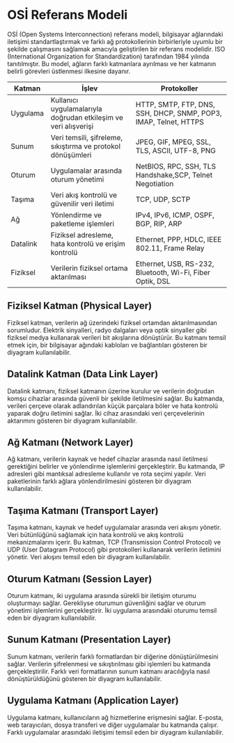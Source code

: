 # OSİ Referans Modeli

OSİ (Open Systems Interconnection) referans modeli, bilgisayar ağlarındaki iletişimi standartlaştırmak ve farklı ağ protokollerinin birbirleriyle uyumlu bir şekilde çalışmasını sağlamak amacıyla geliştirilen bir referans modelidir. ISO (International Organization for Standardization) tarafından 1984 yılında tanıtılmıştır. Bu model, ağların farklı katmanlara ayrılması ve her katmanın belirli görevleri üstlenmesi ilkesine dayanır.


| Katman   | İşlev                                                            | Protokoller                                                       |
|----------|------------------------------------------------------------------|-------------------------------------------------------------------|
| Uygulama | Kullanıcı uygulamalarıyla doğrudan etkileşim ve veri alışverişi  | HTTP, SMTP, FTP, DNS, SSH, DHCP, SNMP, POP3, IMAP, Telnet, HTTPS  |
| Sunum    | Veri temsili, şifreleme, sıkıştırma ve protokol dönüşümleri      | JPEG, GIF, MPEG, SSL, TLS, ASCII, UTF-8, PNG                      |
| Oturum   | Uygulamalar arasında oturum yönetimi                             | NetBIOS, RPC, SSH, TLS Handshake,SCP, Telnet Negotiation          |
| Taşıma   | Veri akış kontrolü ve güvenilir veri iletimi                     | TCP, UDP, SCTP                                                    |
| Ağ       | Yönlendirme ve paketleme işlemleri                               | IPv4, IPv6, ICMP, OSPF, BGP, RIP, ARP                             |
| Datalink | Fiziksel adresleme, hata kontrolü ve erişim kontrolü             | Ethernet, PPP, HDLC, IEEE 802.11, Frame Relay                     |
| Fiziksel | Verilerin fiziksel ortama aktarılması                            | Ethernet, USB, RS-232, Bluetooth, Wi-Fi, Fiber Optik, DSL         |



## Fiziksel Katman (Physical Layer)

Fiziksel katman, verilerin ağ üzerindeki fiziksel ortamdan aktarılmasından sorumludur. Elektrik sinyalleri, radyo dalgaları veya optik sinyaller gibi fiziksel medya kullanarak verileri bit akışlarına dönüştürür. Bu katmanı temsil etmek için, bir bilgisayar ağındaki kabloları ve bağlantıları gösteren bir diyagram kullanılabilir.

## Datalink Katman (Data Link Layer)

Datalink katmanı, fiziksel katmanın üzerine kurulur ve verilerin doğrudan komşu cihazlar arasında güvenli bir şekilde iletilmesini sağlar. Bu katmanda, verileri çerçeve olarak adlandırılan küçük parçalara böler ve hata kontrolü yaparak doğru iletimini sağlar. İki cihaz arasındaki veri çerçevelerinin aktarımını gösteren bir diyagram kullanılabilir.

## Ağ Katmanı (Network Layer)

Ağ katmanı, verilerin kaynak ve hedef cihazlar arasında nasıl iletilmesi gerektiğini belirler ve yönlendirme işlemlerini gerçekleştirir. Bu katmanda, IP adresleri gibi mantıksal adresleme kullanılır ve rota seçimi yapılır. Veri paketlerinin farklı ağlara yönlendirilmesini gösteren bir diyagram kullanılabilir.

## Taşıma Katmanı (Transport Layer)

Taşıma katmanı, kaynak ve hedef uygulamalar arasında veri akışını yönetir. Veri bütünlüğünü sağlamak için hata kontrolü ve akış kontrolü mekanizmalarını içerir. Bu katman, TCP (Transmission Control Protocol) ve UDP (User Datagram Protocol) gibi protokolleri kullanarak verilerin iletimini yönetir. Veri akışını temsil eden bir diyagram kullanılabilir.

## Oturum Katmanı (Session Layer)

Oturum katmanı, iki uygulama arasında sürekli bir iletişim oturumu oluşturmayı sağlar. Gerekliyse oturumun güvenliğini sağlar ve oturum yönetimi işlemlerini gerçekleştirir. İki uygulama arasındaki oturumu temsil eden bir diyagram kullanılabilir.

## Sunum Katmanı (Presentation Layer)

Sunum katmanı, verilerin farklı formatlardan bir diğerine dönüştürülmesini sağlar. Verilerin şifrelenmesi ve sıkıştırılması gibi işlemleri bu katmanda gerçekleştirilir. Farklı veri formatlarının sunum katmanı aracılığıyla nasıl dönüştürüldüğünü gösteren bir diyagram kullanılabilir.

## Uygulama Katmanı (Application Layer)

Uygulama katmanı, kullanıcıların ağ hizmetlerine erişmesini sağlar. E-posta, web tarayıcıları, dosya transferi ve diğer uygulamalar bu katmanda çalışır. Farklı uygulamalar arasındaki iletişimi temsil eden bir diyagram kullanılabilir.

